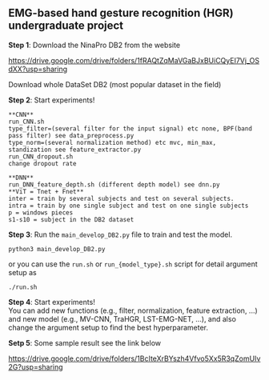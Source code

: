 ## EMG-based hand gesture recognition (HGR) undergraduate project

**Step 1**: Download the NinaPro DB2 from the website

https://drive.google.com/drive/folders/1fRAQtZqMaVGaBJxBUiCQyEI7Vj_OSdXX?usp=sharing

Download whole DataSet DB2 (most popular dataset in the field)

**Step 2**: Start experiments! 
```
**CNN**
run_CNN.sh
type_filter=(several filter for the input signal) etc none, BPF(band pass filter) see data_preprocess.py
type_norm=(several normalization method) etc mvc, min_max, standization see feature_extractor.py
run_CNN_dropout.sh
change dropout rate

**DNN**
run_DNN_feature_depth.sh (different depth model) see dnn.py
**ViT = Tnet + Fnet**
inter = train by several subjects and test on several subjects.
intra = train by one single subject and test on one single subjects
p = windows pieces
s1-s10 = subject in the DB2 dataset
```

**Step 3**: Run the `main_develop_DB2.py` file to train and test the model.
```
python3 main_develop_DB2.py
```
or you can use the `run.sh` or `run_{model_type}.sh` script for detail argument setup as
```
./run.sh
```
**Step 4**: Start experiments! \
You can add new functions (e.g., filter, normalization, feature extraction, ...) and new model (e.g., MV-CNN, TraHGR, LST-EMG-NET, ...), and also change the argument setup to find the best hyperparameter.

**Setp 5**: Some sample result
see the link below

https://drive.google.com/drive/folders/1BcIteXrBYszh4Vfvo5Xx5R3qZomUIv2G?usp=sharing

